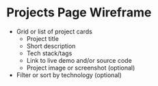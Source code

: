 # Projects Page Wireframe

- Grid or list of project cards
  - Project title
  - Short description
  - Tech stack/tags
  - Link to live demo and/or source code
  - Project image or screenshot (optional)
- Filter or sort by technology (optional)
